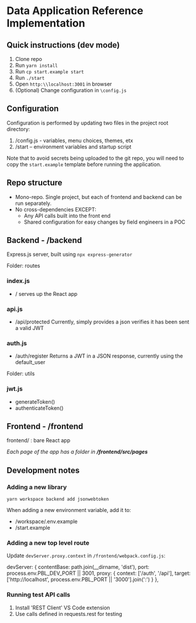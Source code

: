 # Data Application Reference Implementation

## Quick instructions (dev mode)

1. Clone repo
2. Run `yarn install`
3. Run `cp start.example start`
4. Run `./start`
5. Open `http:\\localhost:3001` in browser
6. (Optional) Change configuration in `\config.js`

## Configuration

Configuration is performed by updating two files in the project root directory:

1. /config.js - variables, menu choices, themes, etx
2. /start – environment variables and startup script

Note that to avoid secrets being uploaded to the git repo, you will need to copy the `start.example` template before running the application.

## Repo structure

- Mono-repo. Single project, but each of frontend and backend can be run separately.
- No cross-dependencies EXCEPT:
  - Any API calls built into the front end
  - Shared configuration for easy changes by field engineers in a POC

## Backend - /backend

Express.js server, built using `npx express-generator`

Folder: routes
### index.js
- / serves up the React app

### api.js
- /api/protected  Currently, simply provides a json verifies it has been sent a valid JWT

### auth.js
- /auth/register  Returns a JWT in a JSON response, currently using the default_user

Folder: utils
### jwt.js
- generateToken()
- authenticateToken()

## Frontend -  /frontend

frontend/ : bare React app

_Each page of the app has a folder in **/frontend/src/pages**_

## Development notes

### Adding a new library

`yarn workspace backend add jsonwebtoken`

When adding a new environment variable, add it to:
- /workspace/.env.example
- /start.example

### Adding a new top level route

Update `devServer.proxy.context` in `/frontend/webpack.config.js`:

  devServer: {
    contentBase: path.join(__dirname, 'dist'),
    port: process.env.PBL_DEV_PORT || 3001,
    proxy: {
      context: ['/auth', '/api'],
      target: ['http://localhost', process.env.PBL_PORT || '3000'].join(':')
    }
  },

### Running test API calls

1. Install 'REST Client' VS Code extension
2. Use calls defined in requests.rest for testing